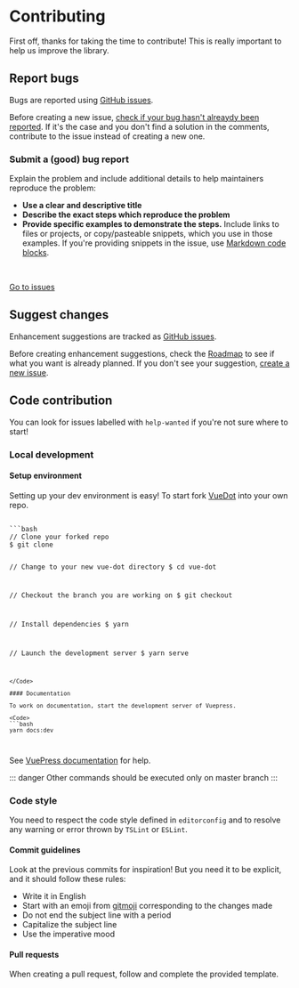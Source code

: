 # Contributing

First off, thanks for taking the time to contribute! This is really important to help us improve the library.

## Report bugs

Bugs are reported using [GitHub issues](https://guides.github.com/features/issues/).

Before creating a new issue, [check if your bug hasn't alreaydy been reported](https://github.com/assurance-maladie-digital/vue-dot/issues?utf8=%E2%9C%93&q=is%3Aissue). If it's the case and you don't find a solution in the comments, contribute to the issue instead of creating a new one.

### Submit a (good) bug report

Explain the problem and include additional details to help maintainers reproduce the problem:

-   **Use a clear and descriptive title**
-   **Describe the exact steps which reproduce the problem**
-   **Provide specific examples to demonstrate the steps.** Include links to files or projects, or copy/pasteable snippets, which you use in those examples. If you're providing snippets in the issue, use [Markdown code blocks](https://help.github.com/articles/markdown-basics/#multiple-lines).

<br>

[Go to issues](https://github.com/assurance-maladie-digital/vue-dot/issues)

## Suggest changes

Enhancement suggestions are tracked as [GitHub issues](https://guides.github.com/features/issues/).

Before creating enhancement suggestions, check the [Roadmap](../roadmap/) to see if what you want is already planned. If you don't see your suggestion, [create a new issue](#submitting-a-good-bug-report).

## Code contribution

You can look for issues labelled with `help-wanted` if you're not sure where to start!

### Local development

#### Setup environment

Setting up your dev environment is easy! To start fork [VueDot](https://github.com/assurance-maladie-digital/vue-dot/issues) into your own repo.

<Code>
```bash
// Clone your forked repo
$ git clone <forked-vue-dot-repo>

// Change to your new vue-dot directory
$ cd vue-dot

// Checkout the branch you are working on
$ git checkout <branch name>

// Install dependencies
$ yarn

// Launch the development server
$ yarn serve
```
</Code>

#### Documentation

To work on documentation, start the development server of Vuepress.

<Code>
```bash
yarn docs:dev
```
</Code>

See [VuePress documentation](https://vuepress.vuejs.org/guide/) for help.

::: danger
Other commands should be executed only on master branch
:::

### Code style

You need to respect the code style defined in `editorconfig` and to resolve any warning or error thrown by `TSLint` or `ESLint`.

#### Commit guidelines

Look at the previous commits for inspiration! But you need it to be explicit, and it should follow these rules:

-   Write it in English
-   Start with an emoji from [gitmoji](https://gitmoji.carloscuesta.me/) corresponding to the changes made
-   Do not end the subject line with a period
-   Capitalize the subject line
-   Use the imperative mood

#### Pull requests

When creating a pull request, follow and complete the provided template.
